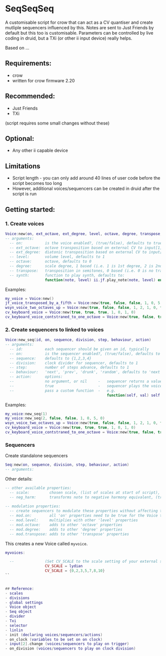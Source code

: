 # SeqSeqSeq
A customisable script for crow that can act as a CV quantiser and create mutliple sequencers influenced by this. Notes are sent to Just Friends by default but this too is customisable. Parameters can be controlled by live coding in druid, but a TXi (or other ii input device) really helps.

Based on ...

## Requirements:
- crow
- written for crow firmware 2.20

## Recommended:
- Just Friends
- TXi

(script requires some small changes without these)

## Optional:
- Any other ii capable device

## Limitations
- Script length - you can only add around 40 lines of user code before the script becomes too long
- However, additional voices/sequencers can be created in druid after the script is run

## Getting started:
### 1. Create voices
```lua
Voice:new(on, ext_octave, ext_degree, level, octave, degree, transpose, synth)
-- arguments:
  -- on:          is the voice enabled?, (true/false), defaults to true
  -- ext_octave:  octave transposition based on external CV to input[1], (true/false), defaults to false
  -- ext_degree:  diatonic transposition based on external CV to input[1], (true/false), defaults to false
  -- level:       volume level, defaults to 1
  -- octave:      octave, defaults to 0
  -- degree:      scale degree, 1 based (i.e. 1 is 1st degree, 2 is 2nd etc.), defaults to 1
  -- transpose:   transposition in semitones, 0 based (i.e. 0 is no transposition, 7 is transposition by 7 semitones etc.), defaults 0
  -- synth:       function to play synth, defaults to:
                  function(note, level) ii.jf.play_note(note, level) end  
```
Examples:
```lua
my_voice = Voice:new()
jf_voice_transposed_by_a_fifth = Voice:new(true, false, false, 1, 0, 5, 0)
wsyn_voice_two_octaves_up = Voice:new(true, false, false, 1, 2, 1, 0, function(note, level) ii.wsyn.play_note(note, level) end)
cv_keyboard_voice = Voice:new(true, true, true, 1, 0, 1, 0)
cv_keyboard_voice_contstraned_to_one_octave = Voice:new(true, false, true, 1, 0, 1, 0)
```
### 2. Create sequencers to linked to voices
```lua
Voice:new_seq(id, on, sequence, division, step, behaviour, action)
-- arguments:
  -- id:          each sequencer should be given an id, typically 
  -- on:          is the sequencer enabled?, (true/false), defaults to true
  -- sequence:    defaults to {1,2,3,4}
  -- division:    clock divider for sequencer, defaults to 1
  -- step:        number of steps advance, defaults to 1
  -- behaviour:   'next', 'prev', 'drunk', 'random', defaults to 'next'
  -- action:      options:
  --              no argument, or nil     -   sequencer returns a value
  --              true                    -   sequencer plays the voice
  --              pass a custom function  -   e.g.
                                              function(self, val) self.mod.step = val end
```
Examples:
```lua
my_voice:new_seq(1)
my_voice:new_seq(2, false, false, 1, 0, 5, 0)
wsyn_voice_two_octaves_up = Voice:new(true, false, false, 1, 2, 1, 0, function(note, level) ii.wsyn.play_note(note, level) end)
cv_keyboard_voice = Voice:new(true, true, true, 1, 0, 1, 0)
cv_keyboard_voice_contstraned_to_one_octave = Voice:new(true, false, true, 1, 0, 1, 0)
```


### Sequencers
Create standalone sequencers 
```lua
Seq:new(on, sequence, division, step, behaviour, action)
-- arguments:

```
Other details:
```lua
-- other available properties:
  -- scale:         chosen scale, (list of scales at start of script), defaults to the scale set by CV_SCALE at top of script                  
  -- neg_harm:      transforms note to negative harmony equivalent, (true/false), defaults to false
  
-- modulation properties:
  -- create sequencers to modulate these properties without affecting the main properties above
  -- mod.on:        all 'on' properties need to be true for the Voice to play
  -- mod.level:     multiplies with other 'level' properties
  -- mod.octave:    adds to other 'octave' properties
  -- mod.degree:    adds to other 'degree' properties
  -- mod.transpose: adds to other 'transpose' properties
```

This creates a new Voice called `myvoice`. 

```lua
myvoices:

  --              (Set CV_SCALE to the scale setting of your external sequencer)
                  CV_SCALE = lydian
                  CV_SCALE = {0,2,3,5,7,8,10}
``


## Reference:
- scales
- divisions
- global settings
- Voice object
- Seq object
- divider
- Txi
- selector
- linlin
- init (declaring voices/sequencers/actions)
- on_clock (variables to be set on on clock)
- input[2].change (voices/sequencers to play on trigger)
- on_division (voices/sequencers to play on clock division)


